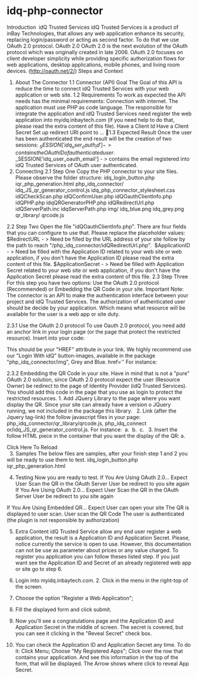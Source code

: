 # idq-php-connector
Introduction
 idQ Trusted Services 
idQ Trusted Services is a product of inBay Technologies, that allows any web application enhance its security, replacing login/password or acting as second factor. To do that we use OAuth 2.0 protocol. 
OAuth 2.0 
OAuth 2.0 is the next evolution of the OAuth protocol which was originally created in late 2006. OAuth 2.0 focuses on client developer simplicity while providing specific authorization flows for web applications, 
desktop applications, mobile phones, and living room devices. (http://oauth.net/2/) 
Steps and Context 
1. About The Connector 
1.1 Connector (API) Goal 
The Goal of this API is reduce the time to connect idQ Trusted Services with your web application or web site. 
1.2 Requirements 
To work as expected the API needs has the minimal requirements: 
Connection with internet.
The application must use PHP as code language. 
The responsible for integrate the application and idQ Trusted Services need register the web application into myidq.inbaytech.com (if you need help to do that, please read the extra content of this file). 
Have a Client Id
Have a Client Secret
Set up redirect URI point to ... 
1.3 Expected Result 
Once the user has been authenticated the end result will be the creation of two sessions: 
$_SESSION['idq_user_oauth_id'] -> contains the OAuth ID of authenticated user. $_SESSION['idq_user_oauth_email'] - > contains the email registered into idQ Trusted Services of OAuth user authenticated. 
2. Connecting 
2.1 Step One 
Copy the PHP connector to your site files. Please observe the folder structure: 
idq_login_button.php 
iqr_php_generation.html 
php_idq_connector/ 
idq_JS_qr_generator_control.js 
idq_php_connector_stylesheet.css 
idQCheckScan.php 
idQConfirmUser.php 
idQOauthClientInfo.php 
idQPHP.php 
idqQRGeneratorPHP.php 
idQRedirectUrl.php 
idQServerPath.inc 
idqServerPath.php 
img/ 
  idq_blue.png 
  idq_grey.png 
qr_library/ 
  qrcode.js 

2.2 Step Two 
Open the file "idQOauthClientInfo.php". There are four fields that you can configure to use that. Please replace the placeholder values: 
$RedirectURL - > Need be filled by the URL address of your site follow by the path to reach "/php_idq_connector/idQRedirectUrl.php". 
 $ApplicationID - > Need be filled with the Application ID related to your web site or web application, if you don't have the Application ID please read the extra content of this file. $ApplicationSecret - > Need be filled with Application Secret related to your web site or web application, if you don't have the Application Secret please read the extra content of this file. 
2.3 Step Three 
For this step you have two options: Use the OAuth 2.0 protocol (Recommended) or Embedding the QR Code in your site. 
Important Note: The connector is an API to make the authentication interface between your project and idQ Trusted Services. The authorization of authenticated user should be decide by your application. Which means 
what resource will be available for the user is a web app or site duty. 

2.3.1 Use the OAuth 2.0 protocol 
To use Oauth 2.0 protocol, you need add an anchor link in your login page (or the page that protect the restricted resource). Insert into your code: 
<?PHP 
include 'php_idq_connector/idQServerPath.php'; include 'php_idq_connector/idQOauthClientInfo.php'; $url_oauth_idq=call_api_inbay($RedirectURL,$ApplicationID); ?> 
This should be your "HREF" attribute in your link. We highly recommend use our "Login With idQ" button-images, available in the package "php_idq_connector/img", Grey and Blue. 
href='<?PHP echo $url_oauth_idq; ?>' For instance: <a href='<?PHP echo $url_oauth_idq; ?>'><div class="btn-login-with-idq idq-button-inbay-blue"></div></a> 

2.3.2 Embedding the QR Code in your site. 
Have in mind that is not a "pure" OAuth 2.0 solution, since OAuth 2.0 protocol expect the user (Resource Owner) be redirect to the page of Identity Provider (idQ Trusted Services). 
You should add this code in the page that you use as login to protect the restricted resources. 
	1.	Add JQuery Library to the page where you want display the QR. Since your site can already have a version o JQuery running, we not included in the package this library.  
	2.	Link (after the Jquery tag-link) the follow javascript files in your page: php_idq_connector/qr_library/qrcode.js, php_idq_connect or/idq_JS_qr_generator_control.js. For instance:  a. <script src="common-files/js/jquery-1.10.2.min.js"> </script> b. <script src="php_idq_connector/qr_library/qrcode.js"> </script> c. <script src="php_idq_connector/idq_JS_qr_generator_control.js"> </script>  
	3.	Insert the follow HTML piece in the container that you want the display of the QR: a. <a class="clickable"><div id="idq_reload_qr_anchor" style="cursor: pointer;">Click Here To Reload</div><div id="qrco  de"></div></a>  
3. Samples 
The below files are samples, after your finish step 1 and 2 you will be ready to use them to test. 
idq_login_button.php 
iqr_php_generation.html 

4. Testing 
Now you are ready to test. 
If You Are Using OAuth 2.0...	Expect
User Scan the QR in the OAuth Server	User be redirect to you site again
If You Are Using OAuth 2.0...	Expect
User Scan the QR in the OAuth Server	User be redirect to you site again

If You Are Using Embedded QR...	Expect
User can open your site	The QR is displayed to user scan.
User scan the QR Code	The user is authenticated (the plugin is not responsible by authorization)

5. Extra Content 
idQ Trusted Service allow any end user register a web application, the result is a Application ID and Application Secret. 
Please, notice currently the service is open to use. However, this documentation can not be use as parameter about prices or any value charged. 
To register you application you can follow theses listed step. If you just want see the Application ID and Secret of an already registered web app or site go to step 6. 
1. Login into myidq.inbaytech.com. 2. Click in the menu in the right-top of the screen. 
 

3. Choose the option "Register a Web Application"; 
4. Fill the displayed form and click submit. 

5. Now you'll see a congratulations page and the Application ID and Application Secret in the middle of screen. The secret is covered, but you can see it clicking in the "Reveal Secret" check box. 
6. You can check the Application ID and Application Secret any time. To do it: 
Click Menu; Choose "My Registered Apps"; Click over the row that contains your application. And see this information in the top of the form, that will be displayed. 
The Arrow shows where click to reveal App Secret. 
 



